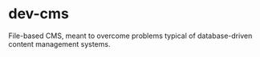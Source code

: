 dev-cms
=======

File-based CMS, meant to overcome problems typical of database-driven content management systems.